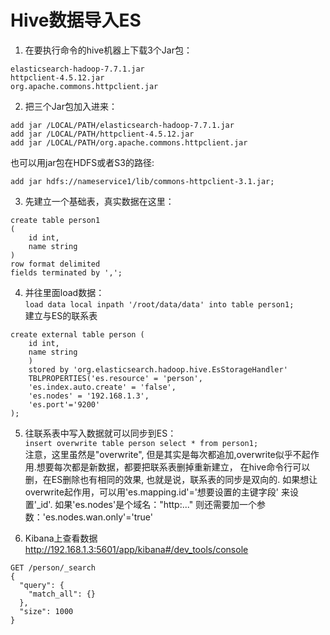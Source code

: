 # Hive数据导入ES

1. 在要执行命令的hive机器上下载3个Jar包：
```
elasticsearch-hadoop-7.7.1.jar
httpclient-4.5.12.jar
org.apache.commons.httpclient.jar
```

2. 把三个Jar包加入进来：
```
add jar /LOCAL/PATH/elasticsearch-hadoop-7.7.1.jar
add jar /LOCAL/PATH/httpclient-4.5.12.jar
add jar /LOCAL/PATH/org.apache.commons.httpclient.jar
```
也可以用jar包在HDFS或者S3的路径:
```
add jar hdfs://nameservice1/lib/commons-httpclient-3.1.jar;
```

3. 先建立一个基础表，真实数据在这里：
```
create table person1
(
    id int,
    name string
)
row format delimited
fields terminated by ',';
```
4. 并往里面load数据：  
`load data local inpath '/root/data/data' into table person1;`  
建立与ES的联系表
```
create external table person (
    id int,
    name string
    )
    stored by 'org.elasticsearch.hadoop.hive.EsStorageHandler'
    TBLPROPERTIES('es.resource' = 'person',
    'es.index.auto.create' = 'false',
    'es.nodes' = '192.168.1.3',
    'es.port'='9200'
);
```

5. 往联系表中写入数据就可以同步到ES：  
`insert overwrite table person select * from person1;`  
注意，这里虽然是"overwrite", 但是其实是每次都追加,overwrite似乎不起作用.想要每次都是新数据，都要把联系表删掉重新建立，
在hive命令行可以删，在ES删除也有相同的效果, 也就是说，联系表的同步是双向的. 如果想让overwrite起作用，可以用'es.mapping.id'='想要设置的主键字段'
来设置'_id'. 如果'es.nodes'是个域名："http:..." 则还需要加一个参数：'es.nodes.wan.only'='true'

6. Kibana上查看数据  
http://192.168.1.3:5601/app/kibana#/dev_tools/console
```
GET /person/_search
{
  "query": {
    "match_all": {}
  },
  "size": 1000
}
```